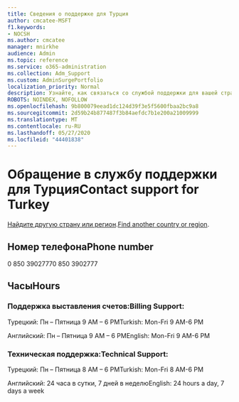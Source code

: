 ```yaml
---
title: Сведения о поддержке для Турция
author: cmcatee-MSFT
f1.keywords:
- NOCSH
ms.author: cmcatee
manager: mnirkhe
audience: Admin
ms.topic: reference
ms.service: o365-administration
ms.collection: Adm_Support
ms.custom: AdminSurgePortfolio
localization_priority: Normal
description: Узнайте, как связаться со службой поддержки для вашей страны или региона.
ROBOTS: NOINDEX, NOFOLLOW
ms.openlocfilehash: 9b800079eead1dc124d39f3e5f5600fbaa2bc9a8
ms.sourcegitcommit: 2d59b24b877487f3b84aefdc7b1e200a21009999
ms.translationtype: MT
ms.contentlocale: ru-RU
ms.lasthandoff: 05/27/2020
ms.locfileid: "44401838"
---
```

# <a name="contact-support-for-turkey"></a><span data-ttu-id="d8b44-103">Обращение в службу поддержки для Турция</span><span class="sxs-lookup"><span data-stu-id="d8b44-103">Contact support for Turkey</span></span>

<span data-ttu-id="d8b44-104">[Найдите другую страну или регион](../contact-support-for-business-products.md).</span><span class="sxs-lookup"><span data-stu-id="d8b44-104">[Find another country or region](../contact-support-for-business-products.md).</span></span>

## <a name="phone-number"></a><span data-ttu-id="d8b44-105">Номер телефона</span><span class="sxs-lookup"><span data-stu-id="d8b44-105">Phone number</span></span>
<span data-ttu-id="d8b44-106">0 850 3902777</span><span class="sxs-lookup"><span data-stu-id="d8b44-106">0 850 3902777</span></span>

## <a name="hours"></a><span data-ttu-id="d8b44-107">Часы</span><span class="sxs-lookup"><span data-stu-id="d8b44-107">Hours</span></span>
### <a name="billing-support"></a><span data-ttu-id="d8b44-108">Поддержка выставления счетов:</span><span class="sxs-lookup"><span data-stu-id="d8b44-108">Billing Support:</span></span>

<span data-ttu-id="d8b44-109">Турецкий: Пн – Пятница 9 AM – 6 PM</span><span class="sxs-lookup"><span data-stu-id="d8b44-109">Turkish: Mon-Fri 9 AM-6 PM</span></span>

<span data-ttu-id="d8b44-110">Английский: Пн – Пятница 9 AM – 6 PM</span><span class="sxs-lookup"><span data-stu-id="d8b44-110">English: Mon-Fri 9 AM-6 PM</span></span>

### <a name="technical-support"></a><span data-ttu-id="d8b44-111">Техническая поддержка:</span><span class="sxs-lookup"><span data-stu-id="d8b44-111">Technical Support:</span></span>

<span data-ttu-id="d8b44-112">Турецкий: Пн – Пятница 8 AM – 6 PM</span><span class="sxs-lookup"><span data-stu-id="d8b44-112">Turkish: Mon-Fri 8 AM-6 PM</span></span>

<span data-ttu-id="d8b44-113">Английский: 24 часа в сутки, 7 дней в неделю</span><span class="sxs-lookup"><span data-stu-id="d8b44-113">English: 24 hours a day, 7 days a week</span></span>
